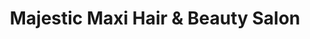 ---
title: "Majestic Maxi Hair & Beauty Salon"
url: /bury-st-edmunds/majestic-maxi-hair-und-beauty-salon/
shop: Friseur
---